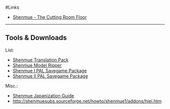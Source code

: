 #Links

* [Shenmue - The Cutting Room Floor](https://tcrf.net/Shenmue)

***
## Tools & Downloads

List:

- [Shenmue Translation Pack](http://shenmuesubs.sourceforge.net/download)
- [Shenmue Model Ripper](http://www.shenmuedojo.net/forum/viewtopic.php?f=37&t=47275)
- [Shenmue I PAL Savegame Package](http://shenmuesubs.sourceforge.net/howto/shenmue1/addons/Shenmue_I_PAL_Saves_Pack_DC-IlDucci.7z)
- [Shenmue II PAL Savegame Package](http://www.shenmuedojo.net/forum/viewtopic.php?f=4&t=46329)

Misc.:

- [Shenmue Japanization Guide](http://shenmuesubs.sourceforge.net/howto/shenmue1/addons/S1_JPG_083.pdf)
- <http://shenmuesubs.sourceforge.net/howto/shenmue1/addons/hiei.htm>